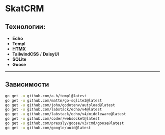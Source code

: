 # SkatCRM

## Технологии:

- **Echo**
- **Templ**
- **HTMX**
- **TailwindCSS** / **DaisyUI**
- **SQLite**
- **Goose**

---

## Зависимости

```bash
go get -u github.com/a-h/templ@latest
go get -u github.com/mattn/go-sqlite3@latest
go get -u github.com/joho/godotenv/autoload@latest
go get -u github.com/labstack/echo/v4@latest
go get -u github.com/labstack/echo/v4/middleware@latest
go get -u github.com/coder/websocket@latest
go get -u github.com/pressly/goose/v3/cmd/goose@latest
go get -u github.com/google/uuid@latest
```
